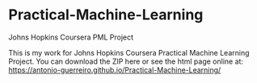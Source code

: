 # Practical-Machine-Learning
Johns Hopkins Coursera PML Project

This is my work for Johns Hopkins Coursera Practical Machine Learning Project.
You can download the ZIP here or see the html page online at:
https://antonio-guerreiro.github.io/Practical-Machine-Learning/
